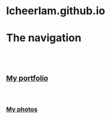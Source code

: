 # Icheerlam.github.io

<h1>The navigation</h1>
<br>
<br>
  <h3><a href="Spike's profolio.html" ><h3>My portfolio</a></h3>
 <br>
 <h3><a href="https://500px.com.cn/community/user-details/afaa01dec4d8a92773525ab8dbf633449">My photos</a></h3>
 


            
